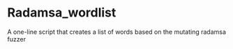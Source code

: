 # Radamsa_wordlist
A one-line script that creates a list of words based on the mutating radamsa fuzzer
